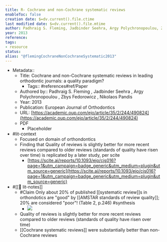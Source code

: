 ```yaml
---
title: R- Cochrane and non-Cochrane systematic reviews
enableToc: false
creation date: $=dv.current().file.ctime
last modified date: $=dv.current().file.mtime
author: Padhraig S. Fleming, Jadbinder Seehra, Argy Polychronopoulou, Zbys Fedorowicz, Nikolaos Pandis
year: 2013
reference: 
tags:
- resource
status: 
alias: "@flemingCochraneNonCochraneSystematic2013"
---
```


-   Metadata::
    -   Title: Cochrane and non-Cochrane systematic reviews in leading orthodontic journals: a quality paradigm?
        -   Tags:: #references#ref/Paper
    -   Authored by:: Padhraig S. Fleming , Jadbinder Seehra , Argy Polychronopoulou , Zbys Fedorowicz , Nikolaos Pandis
    -   Year: 2013
    -   Publication: European Journal of Orthodontics
    -   URL: [https://academic.oup.com/ejo/article/35/2/244/490824](https://academic.oup.com/ejo/article/35/2/244/490824)
    -   PDF
        -   Placeholder
-   #lit-context
    -   Focused on domain of orthondontics
    -   Finding that Quality of reviews is slightly better for more recent reviews compared to older reviews (standards of quality have risen over time) is replicated by a later study, per scite
        -   [https://scite.ai/reports/10.1093/ejo/cjs016?page=1&utm_campaign=badge_generic&utm_medium=plugin&utm_source=generic](https://scite.ai/reports/10.1093/ejo/cjs016?page=1&utm_campaign=badge_generic&utm_medium=plugin&utm_source=generic)
-   #[[📝 lit-notes]]
    -   #Claim Only about 20% of published [[systematic review]]s in orthondotics are "good" by [[AMSTAR standards of review quality]]; 20% are considered "poor"! (Table 2, p.246) #synthesis
        -   ![](https://firebasestorage.googleapis.com/v0/b/firescript-577a2.appspot.com/o/imgs%2Fapp%2Fmegacoglab%2Fb_73-bHxFp.png?alt=media&token=f7c204cc-c570-4561-852e-62b83f9f4f11)
    -   Quality of reviews is slightly better for more recent reviews compared to older reviews (standards of quality have risen over time)
    -   [[Cochrane systematic reviews]] were substantially better than non-Cochrane reviews
